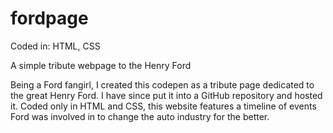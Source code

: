 # fordpage
Coded in: HTML, CSS

A simple tribute webpage to the Henry Ford

Being a Ford fangirl, I created this codepen as a tribute page dedicated to the great Henry Ford. I have since put it into a GitHub repository and hosted it. Coded only in HTML and CSS, this website features a timeline of events Ford was involved in to change the auto industry for the better.
